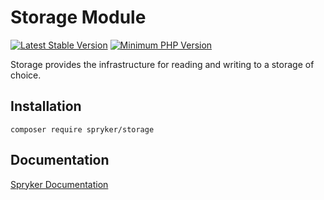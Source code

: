 # Storage Module
[![Latest Stable Version](https://poser.pugx.org/spryker/storage/v/stable.svg)](https://packagist.org/packages/spryker/storage)
[![Minimum PHP Version](https://img.shields.io/badge/php-%3E%3D%207.4-8892BF.svg)](https://php.net/)

Storage provides the infrastructure for reading and writing to a storage of choice.

## Installation

```
composer require spryker/storage
```

## Documentation

[Spryker Documentation](https://docs.spryker.com)
